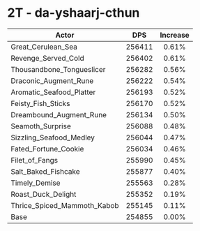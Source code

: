 # 2T - da-yshaarj-cthun
| Actor | DPS | Increase |
|---|:---:|:---:|
|Great_Cerulean_Sea|256411|0.61%|
|Revenge_Served_Cold|256402|0.61%|
|Thousandbone_Tongueslicer|256282|0.56%|
|Draconic_Augment_Rune|256222|0.54%|
|Aromatic_Seafood_Platter|256193|0.52%|
|Feisty_Fish_Sticks|256170|0.52%|
|Dreambound_Augment_Rune|256134|0.50%|
|Seamoth_Surprise|256088|0.48%|
|Sizzling_Seafood_Medley|256044|0.47%|
|Fated_Fortune_Cookie|256034|0.46%|
|Filet_of_Fangs|255990|0.45%|
|Salt_Baked_Fishcake|255877|0.40%|
|Timely_Demise|255563|0.28%|
|Roast_Duck_Delight|255352|0.19%|
|Thrice_Spiced_Mammoth_Kabob|255145|0.11%|
|Base|254855|0.00%|
